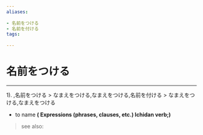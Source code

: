 ```yaml
---
aliases:
    
- 名前をつける
- 名前を付ける
tags:
    
---
```


# 名前をつける
---
1).
,名前をつける > なまえをつける,なまえをつける,名前を付ける > なまえをつける,なまえをつける

- to name
**( Expressions (phrases, clauses, etc.) Ichidan verb;)**
> see also: 
            